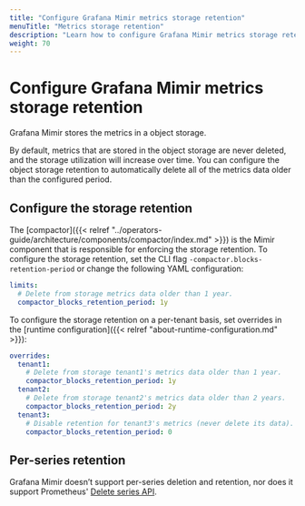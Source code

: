 ```yaml
---
title: "Configure Grafana Mimir metrics storage retention"
menuTitle: "Metrics storage retention"
description: "Learn how to configure Grafana Mimir metrics storage retention."
weight: 70
---
```


# Configure Grafana Mimir metrics storage retention

Grafana Mimir stores the metrics in a object storage.

By default, metrics that are stored in the object storage are never deleted, and the storage utilization will increase over time.
You can configure the object storage retention to automatically delete all of the metrics data older than the configured period.

## Configure the storage retention

The [compactor]({{< relref "../operators-guide/architecture/components/compactor/index.md" >}}) is the Mimir component that is responsible for enforcing the storage retention.
To configure the storage retention, set the CLI flag `-compactor.blocks-retention-period` or change the following YAML configuration:

```yaml
limits:
  # Delete from storage metrics data older than 1 year.
  compactor_blocks_retention_period: 1y
```

To configure the storage retention on a per-tenant basis, set overrides in the [runtime configuration]({{< relref "about-runtime-configuration.md" >}}):

```yaml
overrides:
  tenant1:
    # Delete from storage tenant1's metrics data older than 1 year.
    compactor_blocks_retention_period: 1y
  tenant2:
    # Delete from storage tenant2's metrics data older than 2 years.
    compactor_blocks_retention_period: 2y
  tenant3:
    # Disable retention for tenant3's metrics (never delete its data).
    compactor_blocks_retention_period: 0
```

## Per-series retention

Grafana Mimir doesn’t support per-series deletion and retention, nor does it support Prometheus' [Delete series API](https://prometheus.io/docs/prometheus/latest/querying/api/#delete-series).
